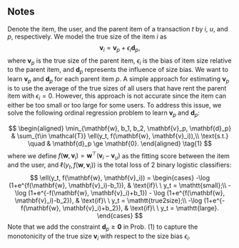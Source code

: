 ## Notes

Denote the item, the user, and the parent item of a transaction $t$ by $i$, $u$, and $p$, respectively. We model the true size of the item $i$ as
$$
\mathbf{v}_i = \mathbf{v}_p + \epsilon_i\mathbf{d}_p,
$$
where $\mathbf{v}_p$ is the true size of the parent item, $\epsilon_i$ is the bias of item size relative to the parent item, and $\mathbf{d}_p$ represents the influence of size bias. We want to learn $\mathbf{v}_p$ and $\mathbf{d}_p$ for each parent item $p$. A simple approach for estimating $\mathbf{v}_p$ is to use the average of the true sizes of all users that have rent the parent item with $\epsilon_i = 0$. However, this approach is not accurate since the item can either be too small or too large for some users. To address this issue, we solve the following ordinal regression problem to learn $\mathbf{v}_p$ and $\mathbf{d}_p$:

$$
\begin{aligned}
\min_{\mathbf{w}, b_1, b_2, \mathbf{v}_p, \mathbf{d}_p} & \sum_{t\in \mathcal{T}} \ell(y_t, f(\mathbf{w}, \mathbf{v}_i)),\\
\text{s.t.} \quad & \mathbf{d}_p \ge \mathbf{0}.
\end{aligned}
\tag{1}
$$
where we define $f(\mathbf{w}, \mathbf{v}_i) = \mathbf{w}^\top(\mathbf{v}_i - \mathbf{v}_u)$ as the fitting score between the item and the user, and $\ell(y_t, f(\mathbf{w}, \mathbf{v}_i))$ is the total loss of 2 binary logistic classifiers:
$$
\ell(y_t, f(\mathbf{w}, \mathbf{v}_i)) = 
\begin{cases}
-\log (1+e^{f(\mathbf{w}, \mathbf{v}_i)-b_1}), & \text{if}\ \ y_t = \mathtt{small};\\
-\log (1+e^{-f(\mathbf{w}, \mathbf{v}_i)+b_1}) - \log (1+e^{f(\mathbf{w}, \mathbf{v}_i)-b_2}), & \text{if}\ \ y_t = \mathtt{true2size};\\
-\log (1+e^{-f(\mathbf{w}, \mathbf{v}_i)+b_2}), & \text{if}\ \ y_t = \mathtt{large}.
\end{cases}
$$
Note that we add the constraint $\mathbf{d}_p \ge \mathbf{0}$ in Prob. (1) to capture the monotonicity of the true size $\mathbf{v}_i$ with respect to the size bias $\epsilon_i$.
